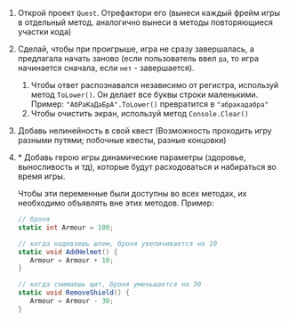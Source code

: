 1. Открой проект `Quest`. Отрефактори его (вынеси каждый фрейм игры в отдельный метод. аналогично вынеси в методы повторяющиеся участки кода)
2. Сделай, чтобы при проигрыше, игра не сразу завершалась, а предлагала начать заново (если пользователь ввел `да`, то игра начинается сначала, если `нет` - завершается). 
   1. Чтобы ответ распознавался независимо от регистра, используй метод `ToLower()`. Он делает все буквы строки маленькими. Пример: `"АбРаКаДаБрА".ToLower()` превратится в `"абракадабра"`
   2. Чтобы очистить экран, используй метод `Console.Clear()`
3. Добавь нелинейность в свой квест (Возможность проходить игру разными путями; побочные квесты, разные концовки)
4. \* Добавь герою игры динамические параметры (здоровье, выносливость и тд), которые будут расходоваться и набираться во время игры.

   Чтобы эти переменные были доступны во всех методах, их необходимо объявлять вне этих методов. Пример:

   ```c#
   // броня
   static int Armour = 100;

   // когда надеваешь шлем, броня увеличивается на 10
   static void AddHelmet() {
      Armour = Armour + 10;
   }

   // когда снимаешь щит, броня уменьшается на 30
   static void RemoveShield() {
      Armour = Armour - 30;
   }
   ```
